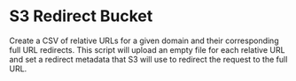 # S3 Redirect Bucket
Create a CSV of relative URLs for a given domain and their corresponding full URL redirects. This script
will upload an empty file for each relative URL and set a redirect metadata that S3 will use to redirect
the request to the full URL.
